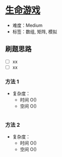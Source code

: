 # [生命游戏](https://leetcode-cn.com/problems/game-of-life/)

- 难度：Medium
- 标签：数组, 矩阵, 模拟

## 刷题思路

- [ ] xx
- [ ] xx

### 方法 1

- 复杂度：
    - 时间 O()
    - 空间 O()

``` js

```

### 方法 2

- 复杂度：
    - 时间 O()
    - 空间 O()

``` js

```
